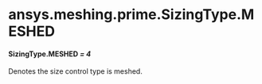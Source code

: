 <a id="ansys-meshing-prime-sizingtype-meshed"></a>

# ansys.meshing.prime.SizingType.MESHED

<a id="ansys.meshing.prime.SizingType.MESHED"></a>

#### SizingType.MESHED *= 4*

Denotes the size control type is meshed.

<!-- !! processed by numpydoc !! -->
